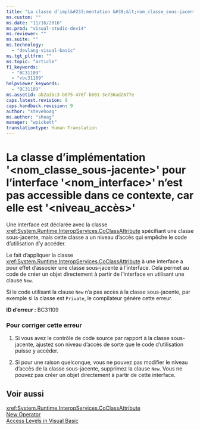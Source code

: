 ```yaml
---
title: "La classe d’impl&#233;mentation &#39;&lt;nom_classe_sous-jacente&gt;&#39; pour l’interface &#39;&lt;nom_interface&gt;&#39; n’est pas accessible dans ce contexte, car elle est &#39;&lt;niveau_acc&#232;s&gt;&#39; | Microsoft Docs"
ms.custom: ""
ms.date: "11/16/2016"
ms.prod: "visual-studio-dev14"
ms.reviewer: ""
ms.suite: ""
ms.technology: 
  - "devlang-visual-basic"
ms.tgt_pltfrm: ""
ms.topic: "article"
f1_keywords: 
  - "BC31109"
  - "vbc31109"
helpviewer_keywords: 
  - "BC31109"
ms.assetid: ab2a3bc3-b875-476f-b601-3e736ad2677e
caps.latest.revision: 9
caps.handback.revision: 9
author: "stevehoag"
ms.author: "shoag"
manager: "wpickett"
translationtype: Human Translation
---
```

# La classe d’impl&#233;mentation &#39;&lt;nom_classe_sous-jacente&gt;&#39; pour l’interface &#39;&lt;nom_interface&gt;&#39; n’est pas accessible dans ce contexte, car elle est &#39;&lt;niveau_acc&#232;s&gt;&#39;
Une interface est déclarée avec la classe <xref:System.Runtime.InteropServices.CoClassAttribute> spécifiant une classe sous\-jacente, mais cette classe a un niveau d’accès qui empêche le code d’utilisation d’y accéder.  
  
 Le fait d’appliquer la classe <xref:System.Runtime.InteropServices.CoClassAttribute> à une interface a pour effet d’associer une classe sous\-jacente à l’interface. Cela permet au code de créer un objet directement à partir de l’interface en utilisant une clause `New`.  
  
 Si le code utilisant la clause `New` n’a pas accès à la classe sous\-jacente, par exemple si la classe est `Private`, le compilateur génère cette erreur.  
  
 **ID d’erreur :** BC31109  
  
### Pour corriger cette erreur  
  
1.  Si vous avez le contrôle de code source par rapport à la classe sous\-jacente, ajustez son niveau d’accès de sorte que le code d’utilisation puisse y accéder.  
  
2.  Si pour une raison quelconque, vous ne pouvez pas modifier le niveau d’accès de la classe sous\-jacente, supprimez la clause `New`. Vous ne pouvez pas créer un objet directement à partir de cette interface.  
  
## Voir aussi  
 <xref:System.Runtime.InteropServices.CoClassAttribute>   
 [New Operator](../../visual-basic/language-reference/operators/new-operator.md)   
 [Access Levels in Visual Basic](../../visual-basic/programming-guide/language-features/declared-elements/access-levels.md)